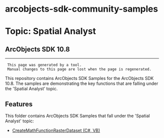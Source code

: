 # arcobjects-sdk-community-samples 
# Topic: Spatial Analyst
## ArcObjects SDK 10.8  

----------
     This page was generated by a tool.
     Manual changes to this page are lost when the page is regenerated.

This repository contains ArcObjects SDK Samples for the ArcObjects SDK 10.8.  The samples are demonstrating the key functions that are falling under the 'Spatial Analyst' topic.  


## Features

This folder contains ArcObjects SDK Samples that fall under the 'Spatial Analyst' topic:

* [CreateMathFunctionRasterDataset (C#, VB)](../../../../tree/master/Net/SpatialAnalyst/CreateMathFunctionRasterDataset)  


